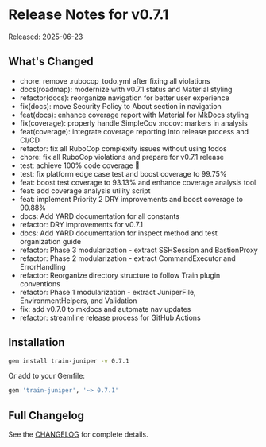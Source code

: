 # Release Notes for v0.7.1

Released: 2025-06-23

## What's Changed

- chore: remove .rubocop_todo.yml after fixing all violations
- docs(roadmap): modernize with v0.7.1 status and Material styling
- refactor(docs): reorganize navigation for better user experience
- fix(docs): move Security Policy to About section in navigation
- feat(docs): enhance coverage report with Material for MkDocs styling
- fix(coverage): properly handle SimpleCov :nocov: markers in analysis
- feat(coverage): integrate coverage reporting into release process and CI/CD
- refactor: fix all RuboCop complexity issues without using todos
- chore: fix all RuboCop violations and prepare for v0.7.1 release
- test: achieve 100% code coverage 🎯
- test: fix platform edge case test and boost coverage to 99.75%
- feat: boost test coverage to 93.13% and enhance coverage analysis tool
- feat: add coverage analysis utility script
- feat: implement Priority 2 DRY improvements and boost coverage to 90.88%
- docs: Add YARD documentation for all constants
- refactor: DRY improvements for v0.7.1
- docs: Add YARD documentation for inspect method and test organization guide
- refactor: Phase 3 modularization - extract SSHSession and BastionProxy
- refactor: Phase 2 modularization - extract CommandExecutor and ErrorHandling
- refactor: Reorganize directory structure to follow Train plugin conventions
- refactor: Phase 1 modularization - extract JuniperFile, EnvironmentHelpers, and Validation
- fix: add v0.7.0 to mkdocs and automate nav updates
- refactor: streamline release process for GitHub Actions

## Installation

```bash
gem install train-juniper -v 0.7.1
```

Or add to your Gemfile:

```ruby
gem 'train-juniper', '~> 0.7.1'
```

## Full Changelog

See the [CHANGELOG](../../CHANGELOG) for complete details.
